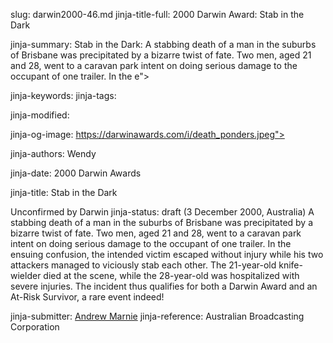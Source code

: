 slug: darwin2000-46.md
jinja-title-full: 2000 Darwin Award: Stab in the Dark

jinja-summary: Stab in the Dark: A stabbing death of a man in the suburbs of Brisbane was precipitated by a bizarre twist of fate. Two men, aged 21 and 28, went to a caravan park intent on doing serious damage to the occupant of one trailer. In the e">

jinja-keywords:
jinja-tags:

jinja-modified:

jinja-og-image: https://darwinawards.com/i/death_ponders.jpeg">

jinja-authors: Wendy

jinja-date: 2000 Darwin Awards


jinja-title: Stab in the Dark

Unconfirmed by Darwin
jinja-status: draft
(3 December 2000, Australia) A stabbing death of a man in the suburbs of Brisbane was precipitated by a bizarre twist of fate. Two men, aged 21 and 28, went to a caravan park intent on doing serious damage to the occupant of one trailer. In the ensuing confusion, the intended victim escaped without injury while his two attackers managed to viciously stab each other. The 21-year-old knife-wielder died at the scene, while the 28-year-old was hospitalized with severe injuries. The incident thus qualifies for both a Darwin Award and an At-Risk Survivor, a rare event indeed!
<P align=center>
<!--#include virtual="/inc/votebar_viewvoteonly" -->

jinja-submitter: <A HREF="mailto:REMOVE-andrew.m@workforce.hta.org.au ">Andrew Marnie</A>
jinja-reference: Australian Broadcasting Corporation



</H2>
</CENTER>

<!--#include file=nav_1993.html -->


